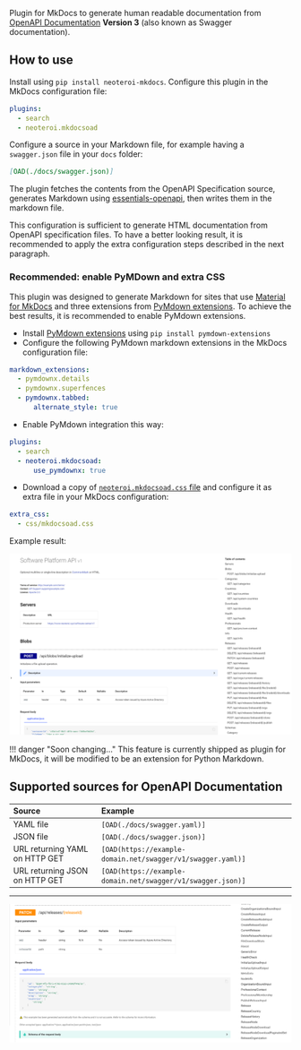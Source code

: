 Plugin for MkDocs to generate human readable documentation from [OpenAPI
Documentation](https://swagger.io/specification/) **Version 3** (also known as
Swagger documentation).

## How to use

Install using `pip install neoteroi-mkdocs`.
Configure this plugin in the MkDocs configuration file:

```yaml
plugins:
  - search
  - neoteroi.mkdocsoad
```

Configure a source in your Markdown file, for example having a `swagger.json`
file in your `docs` folder:

```markdown
[OAD(./docs/swagger.json)]
```

The plugin fetches the contents from the OpenAPI Specification source,
generates Markdown using [essentials-openapi](https://github.com/Neoteroi/essentials-openapi),
then writes them in the markdown file.

This configuration is sufficient to generate HTML documentation from OpenAPI
specification files. To have a better looking result, it is recommended to apply the
extra configuration steps described in the next paragraph.

### Recommended: enable PyMDown and extra CSS

This plugin was designed to generate Markdown for sites that use [Material for MkDocs](https://squidfunk.github.io/mkdocs-material/)
and three extensions from [PyMdown extensions](https://facelessuser.github.io/pymdown-extensions/).
To achieve the best results, it is recommended to enable PyMdown extensions.

- Install [PyMdown extensions](https://facelessuser.github.io/pymdown-extensions/)
  using `pip install pymdown-extensions`
- Configure the following PyMdown markdown extensions in the MkDocs
  configuration file:

```yaml
markdown_extensions:
  - pymdownx.details
  - pymdownx.superfences
  - pymdownx.tabbed:
      alternate_style: true
```

- Enable PyMdown integration this way:

```yaml
plugins:
  - search
  - neoteroi.mkdocsoad:
      use_pymdownx: true
```

- Download a copy of [`neoteroi.mkdocsoad.css` file](/mkdocs-plugins/intro/) and
  configure it as extra file in your MkDocs configuration:

```yaml
extra_css:
  - css/mkdocsoad.css
```

Example result:

![Example result](../img/oad-example-1.png)

!!! danger "Soon changing..."
    This feature is currently shipped as plugin for MkDocs, it will be modified
    to be an extension for Python Markdown.

## Supported sources for OpenAPI Documentation

| Source                         | Example                                                     |
| :----------------------------- | :---------------------------------------------------------- |
| YAML file                      | `[OAD(./docs/swagger.yaml)]`                                |
| JSON file                      | `[OAD(./docs/swagger.json)]`                                |
| URL returning YAML on HTTP GET | `[OAD(https://example-domain.net/swagger/v1/swagger.yaml)]` |
| URL returning JSON on HTTP GET | `[OAD(https://example-domain.net/swagger/v1/swagger.json)]` |

---

![Example result](../img/oad-example-2.png)
